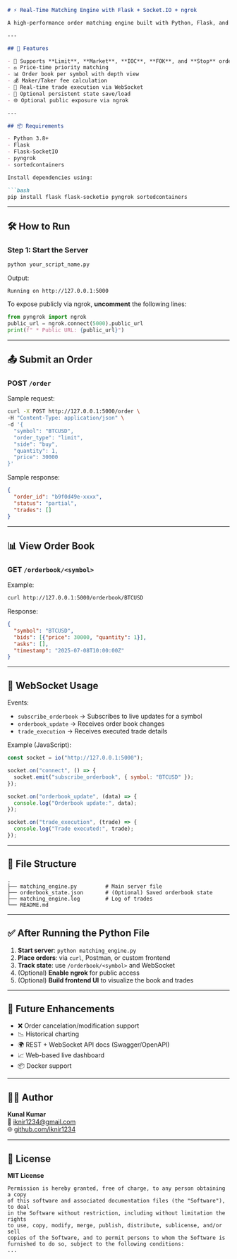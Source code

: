 

```markdown
# ⚡ Real-Time Matching Engine with Flask + Socket.IO + ngrok

A high-performance order matching engine built with Python, Flask, and Flask-SocketIO, supporting Limit, Market, IOC, FOK, and Stop orders. It simulates a trading exchange with real-time order matching and WebSocket updates.

---

## 🚀 Features

- 📌 Supports **Limit**, **Market**, **IOC**, **FOK**, and **Stop** orders
- ⚖️ Price-time priority matching
- 📊 Order book per symbol with depth view
- 💰 Maker/Taker fee calculation
- 🔄 Real-time trade execution via WebSocket
- 💾 Optional persistent state save/load
- 🌐 Optional public exposure via ngrok

---

## 📦 Requirements

- Python 3.8+
- Flask
- Flask-SocketIO
- pyngrok
- sortedcontainers

Install dependencies using:

```bash
pip install flask flask-socketio pyngrok sortedcontainers
```

---

## 🛠️ How to Run

### Step 1: Start the Server

```bash
python your_script_name.py
```

Output:

```
Running on http://127.0.0.1:5000
```

To expose publicly via ngrok, **uncomment** the following lines:

```python
from pyngrok import ngrok
public_url = ngrok.connect(5000).public_url
print(f" * Public URL: {public_url}")
```

---

## 📤 Submit an Order

### POST `/order`

Sample request:

```bash
curl -X POST http://127.0.0.1:5000/order \
-H "Content-Type: application/json" \
-d '{
  "symbol": "BTCUSD",
  "order_type": "limit",
  "side": "buy",
  "quantity": 1,
  "price": 30000
}'
```

Sample response:

```json
{
  "order_id": "b9f0d49e-xxxx",
  "status": "partial",
  "trades": []
}
```

---

## 📊 View Order Book

### GET `/orderbook/<symbol>`

Example:

```bash
curl http://127.0.0.1:5000/orderbook/BTCUSD
```

Response:

```json
{
  "symbol": "BTCUSD",
  "bids": [{"price": 30000, "quantity": 1}],
  "asks": [],
  "timestamp": "2025-07-08T10:00:00Z"
}
```

---

## 📡 WebSocket Usage

Events:

* `subscribe_orderbook` → Subscribes to live updates for a symbol
* `orderbook_update` → Receives order book changes
* `trade_execution` → Receives executed trade details

Example (JavaScript):

```javascript
const socket = io("http://127.0.0.1:5000");

socket.on("connect", () => {
  socket.emit("subscribe_orderbook", { symbol: "BTCUSD" });
});

socket.on("orderbook_update", (data) => {
  console.log("Orderbook update:", data);
});

socket.on("trade_execution", (trade) => {
  console.log("Trade executed:", trade);
});
```

---

## 🧾 File Structure

```
.
├── matching_engine.py         # Main server file
├── orderbook_state.json       # (Optional) Saved orderbook state
├── matching_engine.log        # Log of trades
└── README.md
```

---

## ✅ After Running the Python File

1. **Start server**: `python matching_engine.py`
2. **Place orders**: via `curl`, Postman, or custom frontend
3. **Track state**: use `/orderbook/<symbol>` and WebSocket
4. (Optional) **Enable ngrok** for public access
5. (Optional) **Build frontend UI** to visualize the book and trades

---

## 🧠 Future Enhancements

* ❌ Order cancelation/modification support
* 📉 Historical charting
* 🌍 REST + WebSocket API docs (Swagger/OpenAPI)
* 📈 Web-based live dashboard
* 📦 Docker support

---

## 🧑‍💻 Author

**Kunal Kumar**  
📧 [iknir1234@gmail.com](mailto:iknir1234@gmail.com)  
🌐 [github.com/iknir1234](https://github.com/kunal14901)

---

## 📃 License

**MIT License**

```text
Permission is hereby granted, free of charge, to any person obtaining a copy
of this software and associated documentation files (the "Software"), to deal
in the Software without restriction, including without limitation the rights
to use, copy, modify, merge, publish, distribute, sublicense, and/or sell
copies of the Software, and to permit persons to whom the Software is
furnished to do so, subject to the following conditions:
...
```
